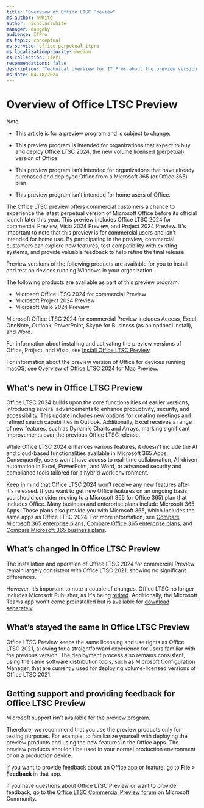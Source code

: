 ```yaml
---
title: "Overview of Office LTSC Preview"
ms.author: nwhite
author: nicholasswhite
manager: dougeby
audience: ITPro
ms.topic: conceptual
ms.service: office-perpetual-itpro
ms.localizationpriority: medium
ms.collection: Tier1
recommendations: false
description: "Technical overview for IT Pros about the preview version of Office LTSC"
ms.date: 04/18/2024
---
```


# Overview of Office LTSC Preview

> [!NOTE]
> - This article is for a preview program and is subject to change.
>
> - This preview program is intended for organizations that expect to buy and deploy Office LTSC 2024, the new volume licensed (perpetual) version of Office.
>
> - This preview program isn’t intended for organizations that have already purchased and deployed Office from a Microsoft 365 (or Office 365) plan.
>
> - This preview program isn't intended for home users of Office.

The Office LTSC preview offers commercial customers a chance to experience the latest perpetual version of Microsoft Office before its official launch later this year. This preview includes Office LTSC 2024 for commercial Preview, Visio 2024 Preview, and Project 2024 Preview. It's important to note that this preview is for commercial users and isn't intended for home use. By participating in the preview, commercial customers can explore new features, test compatibility with existing systems, and provide valuable feedback to help refine the final release.

Preview versions of the following products are available for you to install and test on devices running Windows in your organization.

The following products are available as part of this preview program:
- Microsoft Office LTSC 2024 for commercial Preview
- Microsoft Project 2024 Preview
- Microsoft Visio 2024 Preview

Microsoft Office LTSC 2024 for commercial Preview includes Access, Excel, OneNote, Outlook, PowerPoint, Skype for Business (as an optional install), and Word.

For information about installing and activating the preview versions of Office, Project, and Visio, see [Install Office LTSC Preview](install-ltsc-preview.md).

For information about the preview version of Office for devices running macOS, see [Overview of Office LTSC 2024 for Mac Preview](overview-mac-preview.md).

## What's new in Office LTSC Preview

Office LTSC 2024 builds upon the core functionalities of earlier versions, introducing several advancements to enhance productivity, security, and accessibility. This update includes new options for creating meetings and refined search capabilities in Outlook. Additionally, Excel receives a range of new features, such as Dynamic Charts and Arrays, marking significant improvements over the previous Office LTSC release.

While Office LTSC 2024 enhances various features, it doesn't include the AI and cloud-based functionalities available in Microsoft 365 Apps. Consequently, users won't have access to real-time collaboration, AI-driven automation in Excel, PowerPoint, and Word, or advanced security and compliance tools tailored for a hybrid work environment. 

Keep in mind that Office LTSC 2024 won’t receive any new features after it's released. If you want to get new Office features on an ongoing basis, you should consider moving to a Microsoft 365 (or Office 365) plan that includes Office. Many business and enterprise plans include Microsoft 365 Apps. Those plans also provide you with Microsoft 365, which includes the same apps as Office LTSC 2024. For more information, see [Compare Microsoft 365 enterprise plans](https://www.microsoft.com/microsoft-365/compare-microsoft-365-enterprise-plans), [Compare Office 365 enterprise plans](https://www.microsoft.com/microsoft-365/enterprise/compare-office-365-plans), and [Compare Microsoft 365 business plans](https://www.microsoft.com/microsoft-365/business/compare-all-microsoft-365-business-products).

## What’s changed in Office LTSC Preview

The installation and operation of Office LTSC 2024 for commercial Preview remain largely consistent with Office LTSC 2021, showing no significant differences.

However, it’s important to note a couple of changes. Office LTSC no longer includes Microsoft Publisher, as it's being [retired](https://support.microsoft.com/office/microsoft-publisher-will-no-longer-be-supported-after-october-2026-ee6302a2-4bc7-4841-babf-8e9be3acbfd7). Additionally, the Microsoft Teams app won't come preinstalled but is available for [download separately](https://www.microsoft.com/microsoft-teams/download-app#download-for-desktop).  

## What’s stayed the same in Office LTSC Preview

Office LTSC Preview keeps the same licensing and use rights as Office LTSC 2021, allowing for a straightforward experience for users familiar with the previous version. The deployment process also remains consistent, using the same software distribution tools, such as Microsoft Configuration Manager, that are currently used for deploying volume-licensed versions of Office LTSC 2021. 

## Getting support and providing feedback for Office LTSC Preview

Microsoft support isn’t available for the preview program.

Therefore, we recommend that you use the preview products only for testing purposes. For example, to familiarize yourself with deploying the preview products and using the new features in the Office apps. The preview products shouldn’t be used in your normal production environment or on a production device.

If you want to provide feedback about an Office app or feature, go to **File** > **Feedback** in that app.

If you have questions about Office LTSC Preview or want to provide feedback, go to the [Office LTSC Commercial Preview forum](https://answers.microsoft.com/lang/msoffice/forum/msoffice_LTSC) on Microsoft Community.
